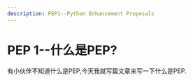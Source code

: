 ```yaml
---
description: PEP1--Python Enhancement Proposals
---
```


# PEP 1--什么是PEP?

有小伙伴不知道什么是PEP,今天我就写篇文章来写一下什么是PEP.







